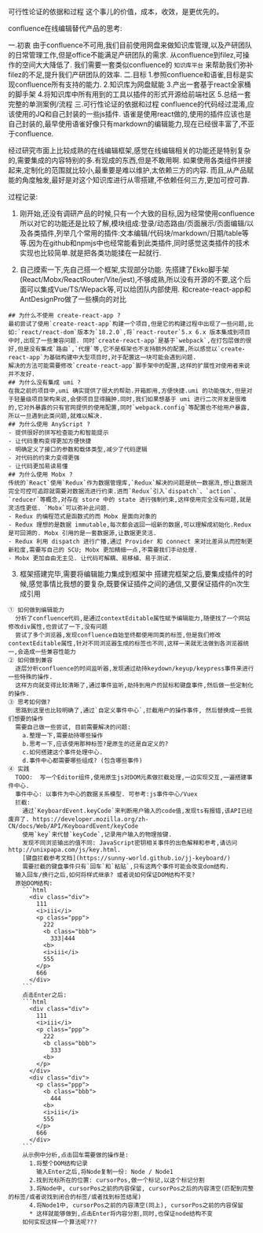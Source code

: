 



可行性论证的依据和过程
这个事儿的价值，成本，收效，是更优先的。



confluence在线编辑替代产品的思考:

一.初衷
  由于confluence不可用,我们目前使用网盘来做知识库管理,以及产研团队的日常管理工作,但是office不能满足产研团队的需求.
  从confluence到filez,可操作的空间大大降低了.
  我们需要一套类似confluence的 `知识库平台` 来帮助我们弥补filez的不足,提升我们产研团队的效率.
二.目标
  1.参照confluence和语雀,目标是实现confluence所有支持的能力.
  2.知识库为网盘赋能
  3.产出一套基于react全家桶的脚手架
  4.将知识库中所有用到的工具以插件的形式开源给前端社区
  5.总结一套完整的单测案例/流程
三.可行性论证的依据和过程
  confluence的代码经过混淆,应该使用的JQ和自己封装的一些js插件.
  语雀是使用react做的,使用的插件应该也是自己封装的,最早使用语雀好像只有markdown的编辑能力,现在已经很丰富了,不亚于confluence.

  经过研究市面上比较成熟的在线编辑框架,感觉在线编辑相关的功能还是特别复杂的,需要集成的内容特别的多.有现成的东西,但是不敢用啊.
  如果使用各类组件拼接起来,定制化的范围就比较小,最重要是难以维护,太依赖三方的内容.
  而且,从产品赋能的角度触发,最好是对这个知识库进行从零搭建,不依赖任何三方,更加可控可靠.

  过程记录:
  1. 刚开始,还没有调研产品的时候,只有一个大致的目标,因为经常使用confluence所以对它的功能还是比较了解,模块组成:登录/动态路由/页面展示/页面编辑/以及各类插件,列举几个常用的插件:文本编辑/代码块/markdown/日期/table等等.因为在github和npmjs中也经常能看到此类插件,同时感觉这类插件的技术实现也比较简单.就是把各类功能揉在一起就行.

  2. 自己摸索一下,先自己搭一个框架,实现部分功能.
  先搭建了Ekko脚手架(React/Mobx/ReactRouter/Vite/jest),不够成熟,所以没有开源的不要,这个后面可以集成Vue/TS/Wepack等,可以给团队内部使用. 和create-react-app和AntDesignPro做了一些横向的对比

    ## 为什么不使用 create-react-app ?
    最初尝试了使用`create-react-app`构建一个项目,但是它的构建过程中出现了一些问题,比如:`react/react-dom`版本为`18.2.0`,将`react-router`5.x 6.x 版本集成到项目中时,出现了一些兼容问题. 同时`create-react-app`是基于`webpack`,在打包层做的很好,但是没有集成`路由`,`代理`等,它不是框架也不支持额外的配置,所以感觉以`create-react-app`为基础构建中大型项目时,对于配置这一块可能会遇到问题.
    解决的方法可能需要修改`create-react-app`脚手架中的配置,这样的扩展性对使用者来说并不友好.
    ## 为什么没有集成 umi ?
    在我之前的项目中,umi 确实提供了很大的帮助.开箱即用,方便快捷.umi 的功能强大,但是对于轻量级项目架构来说,会使项目显得臃肿.同时,我们如果想基于 umi 进行二次开发是很难的,它对外暴露的只有官网提供的使用配置,同时`webpack.config`等配置也不给用户暴露,所以一旦遇到此类问题,就难以解决.
    ## 为什么使用 AnyScript ?
    - 提供很好的拼写检查能力和智能提示
    - 让代码重构变得更加方便快捷
    - 明确定义了接口的参数和载体类型,减少了代码逻辑
    - 对代码的约束力变得更强
    - 让代码更加易读易懂
    ## 为什么使用 Mobx ?
    传统的`React`使用`Redux`作为数据管理库,`Redux`解决的问题是统一数据流,想让数据流完全可控可追踪就需要对数据流进行约束.进而`Redux`引入`dispatch`、`action`、`reducer`等概念,对存在 store 中的 state 进行强制约束,这样使用完全没有问题,就是灵活性更低. `Mobx`可以弥补此问题.
    - Redux 的编程范式是函数式的而 Mobx 是面向对象的
    - Redux 理想的是数据 immutable,每次都会返回一组新的数据,可以理解成初始化.Redux 是可回溯的. Mobx 引用的是一套数据源,让数据更灵活.
    - Redux 利用 dispatch 进行广播,通过 Provider 和 connect 来对比差异从而控制更新粒度,需要写自己的 SCU; Mobx 更加精细一点,不需要我们手动处理.
    - Mobx 更加自由无主见. 让代码可解耦、易移植、易于测试.

  3. 框架搭建完毕,需要将编辑能力集成到框架中
    搭建完框架之后,要集成插件的时候,感觉事情比我想的要复杂,既要保证插件之间的通信,又要保证插件的n次生成引用

    ① 如何做到编辑能力
      分析了confluence代码,是通过contextEditable属性赋予编辑能力,随便找了一个网站修改div属性,也尝试了一下,没有问题
      尝试了多个浏览器,发现confluence自始至终都使用同类的标签,但是我们修改contextEditable属性,针对不同浏览器生成的标签也不同,这样一来就无法做到各浏览器统一,会造成一些兼容性能力
    ② 如何做到兼容
      逐层分析confluence的时间监听器,发现通过劫持keydown/keyup/keypress事件来进行一些特殊的操作.
      这样方向就变得比较清晰了,通过事件监听,劫持到用户的鼠标和键盘事件,然后做一些定制化的操作.
    ③ 思考如何做?
      思路到这里也比较明确了,通过`自定义事件中心`,拦截用户的操作事件, 然后替换成一些我们想要的操作
      需要自己做一些尝试, 目前需要解决的问题:
        a.整理一下,需要劫持哪些操作
        b.思考一下,应该使用那种标签?是原生的还是自定义的?
        c.如何搭建这个事件处理中心.
        d.事件中心都需要哪些组成? (包含哪些事件)
    ④ 实践
      TODO:  写一个Editor组件,使用原生js对DOM元素做拦截处理,一边实现交互,一遍搭建事件中心.
      事件中心: 以事件为中心的数据关系模型. 可参考:js事件中心/Vuex
      拦截:
        通过`KeyboardEvent.keyCode`来判断用户输入的code值,发现ts有报错,该API已经废弃了. https://developer.mozilla.org/zh-CN/docs/Web/API/KeyboardEvent/keyCode
        使用`key`来代替`keyCode`,记录用户输入的物理按键.
        发现不同浏览输出的值不同: JavaScript密钥相关事件的出色解释和参考,请访问http://unixpapa.com/js/key.html.
        [键盘拦截参考文档](https://sunny-world.github.io/jj-keyboard/)
        需要拦截的键盘事件只有`回车`和`粘贴`,只有这两个事件可能会改变dom结构.
      输入回车/换行之后,如何将样式继承? 或者说如何保证DOM结构不变?
      原始DOM结构:
        ```html
          <div class="div">
            111
            <i>iii</i>
            <p class="ppp">
              222
              <b class="bbb">
                333|444
              <b>
              <i>iii</i>
              555
            </p>
            666
          </div>
        ```
        点击Enter之后:
        ```html
          <div class="div">
            111
            <i>iii</i>
            <p class="ppp">
              222
              <b class="bbb">
                333
              <b>
            </p>
          </div>
          <div class="div">
            <p class="ppp">
              <b class="bbb">
                444
              <b>
              <i>iii</i>
              555
            </p>
            666
          </div>
        ```
        从示例中分析,点击回车需要做的操作是:
          1.将整个DOM结构记录
            输入Enter之后,将Node复制一份: Node / Node1
          2.找到光标所在的位置: cursorPos,做一个标记,以这个标记分割
          3.将Node中, cursorPos之前的内容保留, cursorPos之后的内容清空(匹配到完整的标签/或者说找到闭合的标签/或者找到标签结尾)
          4.将Node1中, cursorPos之前的内容清空(同上), cursorPos之前的内容保留
          * 这样就能够做到,点击Enter将内容分割,同时,也保证node结构不变
        如何实现这样一个算法呢???
